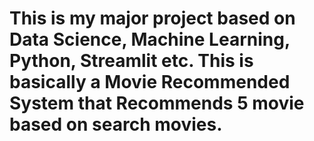 # This is my major project based on Data Science, Machine Learning, Python, Streamlit etc. This is basically a Movie Recommended System that Recommends 5 movie based on search movies.

